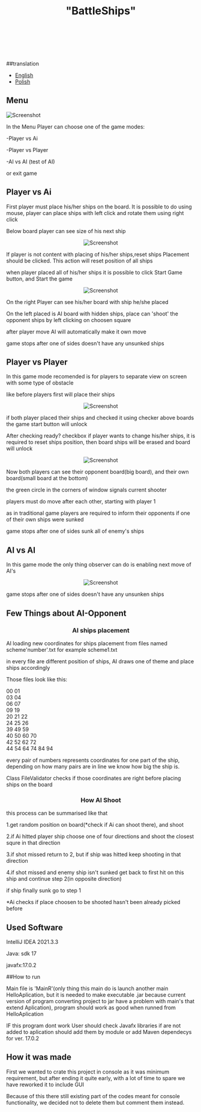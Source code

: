 <h1 align="center">
<br>
<p align="center">
"BattleShips"
</p>
<br>
<br>
</h1>

<p >

##translation
- [English](README.md)
- [Polish](README-pl.md)

## Menu
<img src="images/Menu.png" alt="Screenshot">
 <p>In the Menu Player can choose one of the game modes:</p>
   <p> -Player vs Ai</p>
   <p> -Player vs Player</p>
   <p> -AI vs AI (test of AI)</p>
 <p>or exit game</p>

## Player vs Ai
<p>First player must place his/her ships on the board. It is possible to do using mouse, player can place ships with left click and rotate them using right click</p>
<p>Below board player can see size of his next ship</p>
<p align="center">
    <img src="images/plshipsPVA.png" alt="Screenshot">
</p>
<p>If player is not content with placing of his/her ships,reset ships Placement should be clicked. This action will reset position of all ships </p>
<p>when player placed all of his/her ships it is possible to click Start Game button, and Start the game </p>
<p align="center">
    <img src="images/battlePVA.png" alt="Screenshot">
</p>
<p>On the right Player can see his/her board with ship he/she placed</p>
<p>On the left placed is AI board with hidden ships, place can 'shoot' the opponent ships by left clicking on choosen square</p>
<p>after player move AI will automatically make it own move</p>
<p>game stops after one of sides doesn't have any unsunked ships</p>

## Player vs Player
<p>In this game mode recomended is for players to separate view on screen with some type of obstacle</p>
 <p>like before players first will place their ships </p>
<p align="center">
    <img src="images/plShipPVP.png" alt="Screenshot">
</p>
<p>if both player placed their ships and checked it using checker above boards the game start button will unlock</p>
<p>After checking ready? checkbox if player wants to change his/her ships, it is required to reset ships position, then board ships will be erased and board will unlock</p>
<p align="center">
    <img src="images/battlePVP.png" alt="Screenshot">
</p>
<p>Now both players can see their opponent board(big board), and their own board(small board at the bottom) </p>
<p> the green circle in the corners of window signals current shooter</p>
<p>players must do move after each other, starting with player 1</p>
<p>as in traditional game players are required to inform their opponents if one of their own ships were sunked</p>
<p>game stops after one of sides sunk all of enemy's ships</p>

## AI vs AI

<p>In this game mode the only thing observer can do is enabling next move of AI's</p>
<p align="center">
    <img src="images/AIBattle.png" alt="Screenshot">
</p>

<p>game stops after one of sides doesn't have any unsunken ships</p>

## Few Things about AI-Opponent

<h3 align="center">
    AI ships placement
</h3>
<p>AI loading new coordinates for ships placement from files named scheme'number'.txt for example scheme1.txt</p>
<p>in every file are different position of ships, AI draws one of theme and place ships accordingly</p>
<p>Those files look like this:</p>
00 01 <br>
03 04<br>
06 07<br>
09 19<br>
20 21 22<br>
24 25 26<br>
39 49 59<br>
40 50 60 70<br>
42 52 62 72<br>
44 54 64 74 84 94<br>
<p>every pair of numbers represents coordinates for one part of the ship, depending on how many pairs are in line we know how big the ship is. </p>
<p>Class FileValidator checks if those coordinates are right before placing ships on the board</p>
<h3 align="center">
    How AI Shoot
</h3>
<p>this process can be summarised like that </p>
<p>1.get random position on board(*check if Ai can shoot there), and shoot </p>
<p>2.if Ai hitted player ship choose one of four directions and shoot the closest squre in that direction </p>
<p>3.if shot missed return to 2, but if ship was hitted keep shooting in that direction</p>
<p>4.if shot missed and enemy ship isn't sunked get back to first hit on this ship and continue step 2(in opposite direction)</p>
<p>if ship finally sunk go to step 1</p>
<p>*Ai checks if place choosen to be shooted hasn't been already picked before</p>

## Used Software
<p>IntelliJ IDEA 2021.3.3</p>
<p>Java: sdk 17</p>
<p>javafx:17.0.2</p>

##How to run
<p>Main file is 'MainR'(only thing this main do is launch another main HelloAplication, but it is needed to make executable .jar because current version of program converting project to jar have a problem with main's that extend Aplication), program should work as good when runned from HelloAplication</p>

<p>IF this program dont work User should check Javafx libraries if are not added to aplication should add them by module or add Maven dependecys for ver. 17.0.2</p>

## How it was made
<p>First we wanted to crate this project in console as it was minimum requirement, but after ending it quite early, with a lot of time to spare we have reworked it to include GUI</p>
<p>Because of this there still existing part of the codes meant for console functionality, we decided not to delete them but comment them instead. </p>
